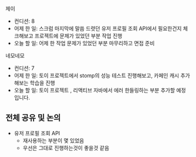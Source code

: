 
제이
- 컨디션:  8
- 어제 한 일: 스크럼 마지막에 말씀 드렷던 유저 프로필 조회 API에서 필요한건지 체크해보고 프로젝트에 문제가 있었던 부분 작업 진행
- 오늘 할 일: 어제 한 작업 문제가 있었던 부분 마무리하고 면접 준비

네모네모
- 컨디션: 7
- 어제 한 일: 토이 프로젝트에서 stomp의 성능 테스트 진행해보고, 카페인 캐시 추가해보는 학습을 진행 
- 오늘 할 일: 토이 프로젝트 , 리액티브 자바에서 에러 한들링하는 부분 추가할 예정입니다.

## 전체 공유 및 논의
- 유저 프로필 조회 API
	- 재사용하는 부분이 몇 있었음
	- 우선은 그대로 진행하는것이 좋을것 같음